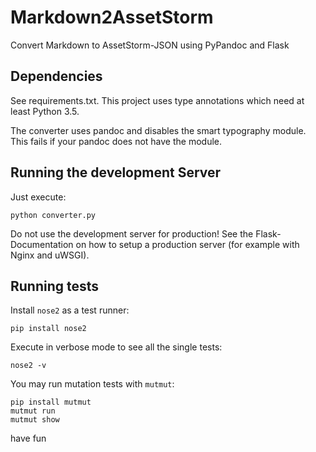 # Markdown2AssetStorm
Convert Markdown to AssetStorm-JSON using PyPandoc and Flask

## Dependencies
See requirements.txt. This project uses type annotations which 
need at least Python 3.5.

The converter uses pandoc and disables the smart typography
module. This fails if your pandoc does not have the module.

## Running the development Server
Just execute:

```shell script
python converter.py
```

Do not use the development server for production! See the 
Flask-Documentation on how to setup a production server
(for example with Nginx and uWSGI).

## Running tests
Install `nose2` as a test runner:

```shell script
pip install nose2
```

Execute in verbose mode to see all the single tests:

```shell script
nose2 -v
```

You may run mutation tests with `mutmut`:

```shell script
pip install mutmut
mutmut run
mutmut show
```

have fun